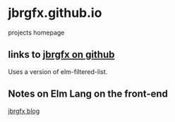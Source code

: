 # jbrgfx.github.io
projects homepage

## links to [jbrgfx on github](https://github.com/jbrgfx/)
Uses a version of elm-filtered-list.

## Notes on Elm Lang on the front-end
[jbrgfx blog](https://jbrgfx.blogspot.com/2018/02/changing-gears.html)
